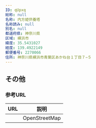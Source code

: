 ```yaml
---
ID: qUpxq
総称: null
名称: 内方姫供養塔
名称読み: null
別名: null
都道府県: 神奈川県
区域: 横浜市
緯度: 35.5431027
経度: 139.4922149
郵便番号: 2270066
住所: 神奈川県横浜市青葉区あかね台１丁目７−５
---
```


## その他

### 参考URL

| URL | 説明          |
| --- | ------------- |
|     | OpenStreetMap |
